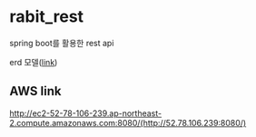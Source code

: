 # rabit_rest
spring boot를 활용한 rest api

erd 모델([link](https://www.erdcloud.com/d/EArnKTpftFjudFA5X))

## AWS link
http://ec2-52-78-106-239.ap-northeast-2.compute.amazonaws.com:8080/(http://52.78.106.239:8080/)

